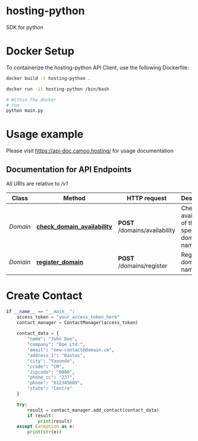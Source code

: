# hosting-python
SDK for python

# Docker Setup
To containerize the hosting-python API Client, use the following Dockerfile:

```bash
docker build -t hosting-python .

docker run -it hosting-python /bin/bash

# Within the docker 
# run
python main.py
```

# Usage example

Please visit https://api-doc.camoo.hosting/ for usage documentation


## Documentation for API Endpoints

All URIs are relative to */v1*

| Class    | Method                                                           | HTTP request                   | Description                                              |
|----------|------------------------------------------------------------------|--------------------------------|----------------------------------------------------------|
| *Domain* | [**check_domain_availability**](docs/Api/Domain.md#availability) | **POST** /domains/availability | Checks the availability of the specified domain name(s). |
| *Domain* | [**register_domain**](docs/Api/Domain.md#register)               | **POST** /domains/register     | Registers a domain name.                                 |

# Create Contact

```python
if __name__ == "__main__":
    access_token = "your_access_token_here"
    contact_manager = ContactManager(access_token)
    
    contact_data = {
        "name": "John Doe",
        "company": "Doe Ltd.",
        "email": "new-contact@domain.cm",
        "address_1": "Bastos",
        "city": "Yaounde",
        "ccode": "CM",
        "zipcode": "0000",
        "phone_cc": "237",
        "phone": "612345689",
        "state": "Centre"
    }

    try:
        result = contact_manager.add_contact(contact_data)
        if result:
            print(result)
    except Exception as e:
        print(str(e))
```
